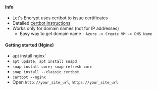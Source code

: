 #### Info
* Let's Encrypt uses certbot to issue certificates
* Detailed [certbot instructions](https://certbot.eff.org/)
* Works only for domain names (not for IP addresses)
    * Easy way to get domain name - `Azure -> Create VM -> DNS Name`

#### Getting started (Nginx)
* apt install nginx`
* `apt update; apt install snapd`
* `snap install core; snap refresh core`
* `snap install --classic certbot`
* `certbot --nginx`
* Open `http://your_site_url`, `https://your_site_url`
